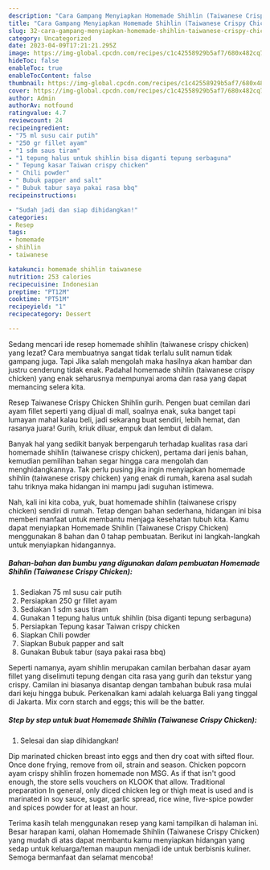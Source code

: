 ```yaml
---
description: "Cara Gampang Menyiapkan Homemade Shihlin (Taiwanese Crispy Chicken) yang Enak Banget"
title: "Cara Gampang Menyiapkan Homemade Shihlin (Taiwanese Crispy Chicken) yang Enak Banget"
slug: 32-cara-gampang-menyiapkan-homemade-shihlin-taiwanese-crispy-chicken-yang-enak-banget
category: Uncategorized
date: 2023-04-09T17:21:21.295Z
image: https://img-global.cpcdn.com/recipes/c1c42558929b5af7/680x482cq70/homemade-shihlin-taiwanese-crispy-chicken-foto-resep-utama.jpg
hideToc: false
enableToc: true
enableTocContent: false
thumbnail: https://img-global.cpcdn.com/recipes/c1c42558929b5af7/680x482cq70/homemade-shihlin-taiwanese-crispy-chicken-foto-resep-utama.jpg
cover: https://img-global.cpcdn.com/recipes/c1c42558929b5af7/680x482cq70/homemade-shihlin-taiwanese-crispy-chicken-foto-resep-utama.jpg
author: Admin
authorAv: notfound
ratingvalue: 4.7
reviewcount: 24
recipeingredient:
- "75 ml susu cair putih"
- "250 gr fillet ayam"
- "1 sdm saus tiram"
- "1 tepung halus untuk shihlin bisa diganti tepung serbaguna"
- " Tepung kasar Taiwan crispy chicken"
- " Chili powder"
- " Bubuk papper and salt"
- " Bubuk tabur saya pakai rasa bbq"
recipeinstructions:

- "Sudah jadi dan siap dihidangkan!"
categories:
- Resep
tags:
- homemade
- shihlin
- taiwanese

katakunci: homemade shihlin taiwanese 
nutrition: 253 calories
recipecuisine: Indonesian
preptime: "PT12M"
cooktime: "PT51M"
recipeyield: "1"
recipecategory: Dessert

---
```



Sedang mencari ide resep homemade shihlin (taiwanese crispy chicken) yang lezat? Cara membuatnya sangat tidak terlalu sulit namun tidak gampang juga. Tapi Jika salah mengolah maka hasilnya akan hambar dan justru cenderung tidak enak. Padahal homemade shihlin (taiwanese crispy chicken) yang enak seharusnya mempunyai aroma dan rasa yang dapat memancing selera kita.


Resep Taiwanese Crispy Chicken Shihlin gurih. Pengen buat cemilan dari ayam fillet seperti yang dijual di mall, soalnya enak, suka banget tapi lumayan mahal kalau beli, jadi sekarang buat sendiri, lebih hemat, dan rasanya juara! Gurih, kriuk diluar, empuk dan lembut di dalam.

Banyak hal yang sedikit banyak berpengaruh terhadap kualitas rasa dari homemade shihlin (taiwanese crispy chicken), pertama dari jenis bahan, kemudian pemilihan bahan segar hingga cara mengolah dan menghidangkannya. Tak perlu pusing jika ingin menyiapkan homemade shihlin (taiwanese crispy chicken) yang enak di rumah, karena asal sudah tahu triknya maka hidangan ini mampu jadi suguhan istimewa.


Nah, kali ini kita coba, yuk, buat homemade shihlin (taiwanese crispy chicken) sendiri di rumah. Tetap dengan bahan sederhana, hidangan ini bisa memberi manfaat untuk membantu menjaga kesehatan tubuh kita. Kamu dapat menyiapkan Homemade Shihlin (Taiwanese Crispy Chicken) menggunakan 8 bahan dan 0 tahap pembuatan. Berikut ini langkah-langkah untuk menyiapkan hidangannya.

<!--inarticleads1-->

##### Bahan-bahan dan bumbu yang digunakan dalam pembuatan Homemade Shihlin (Taiwanese Crispy Chicken):

1. Sediakan 75 ml susu cair putih
1. Persiapkan 250 gr fillet ayam
1. Sediakan 1 sdm saus tiram
1. Gunakan 1 tepung halus untuk shihlin (bisa diganti tepung serbaguna)
1. Persiapkan  Tepung kasar Taiwan crispy chicken
1. Siapkan  Chili powder
1. Siapkan  Bubuk papper and salt
1. Gunakan  Bubuk tabur (saya pakai rasa bbq)


Seperti namanya, ayam shihlin merupakan camilan berbahan dasar ayam fillet yang diselimuti tepung dengan cita rasa yang gurih dan tekstur yang crispy. Camilan ini biasanya disantap dengan tambahan bubuk rasa mulai dari keju hingga bubuk. Perkenalkan kami adalah keluarga Bali yang tinggal di Jakarta. Mix corn starch and eggs; this will be the batter. 

<!--inarticleads2-->

##### Step by step untuk buat Homemade Shihlin (Taiwanese Crispy Chicken):


1. Selesai dan siap dihidangkan!

Dip marinated chicken breast into eggs and then dry coat with sifted flour. Once done frying, remove from oil, strain and season. Chicken popcorn ayam crispy shihlin frozen homemade non MSG. As if that isn&#39;t good enough, the store sells vouchers on KLOOK that allow. Traditional preparation In general, only diced chicken leg or thigh meat is used and is marinated in soy sauce, sugar, garlic spread, rice wine, five-spice powder and spices powder for at least an hour. 

Terima kasih telah menggunakan resep yang kami tampilkan di halaman ini. Besar harapan kami, olahan Homemade Shihlin (Taiwanese Crispy Chicken) yang mudah di atas dapat membantu kamu menyiapkan hidangan yang sedap untuk keluarga/teman maupun menjadi ide untuk berbisnis kuliner. Semoga bermanfaat dan selamat mencoba!

